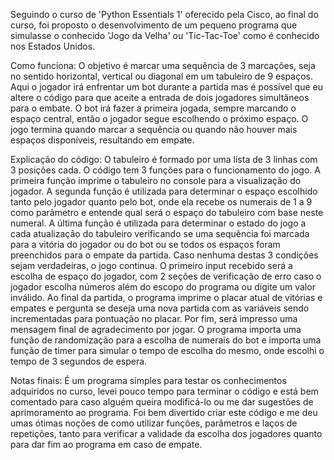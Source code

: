  Seguindo o curso de 'Python Essentials 1' oferecido pela Cisco, ao final do curso, foi proposto o desenvolvimento de um pequeno programa que simulasse o conhecido 'Jogo da Velha' ou 'Tic-Tac-Toe' como é conhecido nos Estados Unidos.

 Como funciona:
 O objetivo é marcar uma sequência de 3 marcações, seja no sentido horizontal, vertical ou diagonal em um tabuleiro de 9 espaços. Aqui o jogador irá enfrentar um bot durante a partida mas é possível que eu altere o código para que aceite a entrada de dois jogadores simultâneos para o embate. O bot irá fazer a primeira jogada, sempre marcando o espaço central, então o jogador segue escolhendo o próximo espaço. O jogo termina quando marcar a sequência ou quando não houver mais espaços disponíveis, resultando em empate.

 Explicação do código:
 O tabuleiro é formado por uma lista de 3 linhas com 3 posições cada.
 O código tem 3 funções para o funcionamento do jogo. A primeira função imprime o tabuleiro no console para a visualização do jogador. A segunda função é utilizada para determinar o espaço escolhido tanto pelo jogador quanto pelo bot, onde ela recebe os numerais de 1 a 9 como parâmetro e entende qual será o espaço do tabuleiro com base neste numeral. A última função é utilizada para determinar o estado do jogo a cada atualização do tabuleiro verificando se uma sequência foi marcada para a vitória do jogador ou do bot ou se todos os espaços foram preenchidos para o empate da partida. Caso nenhuma destas 3 condições sejam verdadeiras, o jogo continua. O primeiro input recebido será a escolha de espaço do jogador, com 2 seções de verificação de erro caso o jogador escolha números além do escopo do programa ou digite um valor inválido. Ao final da partida, o programa imprime o placar atual de vitórias e empates e pergunta se deseja uma nova partida com as variáveis sendo incrementadas para pontuação no placar. Por fim, será impresso uma mensagem final de agradecimento por jogar.
 O programa importa uma função de randomização para a escolha de numerais do bot e importa uma função de timer para simular o tempo de escolha do mesmo, onde escolhi o tempo de 3 segundos de espera.

 Notas finais:
 É um programa simples para testar os conhecimentos adquiridos no curso, levei pouco tempo para terminar o código e está bem comentado para caso alguém queira modificá-lo ou me dar sugestões de aprimoramento ao programa. Foi bem divertido criar este código e me deu umas ótimas noções de como utilizar funções, parâmetros e laços de repetições, tanto para verificar a validade da escolha dos jogadores quanto para dar fim ao programa em caso de empate.

